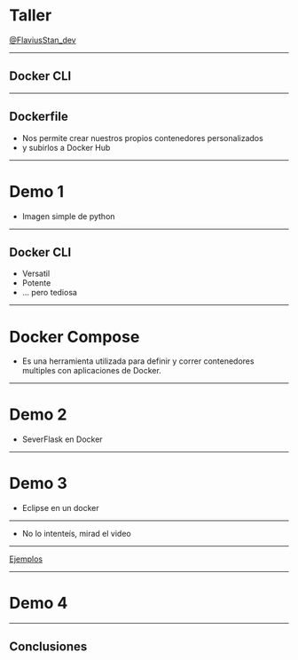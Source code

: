 # Taller

[@FlaviusStan_dev](https://twitter.com/FlaviusStan_Dev)

---

## Docker CLI

---

## Dockerfile

* Nos permite crear nuestros propios contenedores personalizados
* y subirlos a Docker Hub
---
# Demo 1

* Imagen simple de python
---
## Docker CLI

* Versatil
* Potente
* ... pero tediosa

---

# Docker Compose

* Es una herramienta utilizada para definir y correr contenedores multiples con aplicaciones de Docker.
---
# Demo 2

* SeverFlask en Docker

---
# Demo 3

* Eclipse en un docker
---

* No lo intenteís, mirad el video

---

[Ejemplos](https://blog.jessfraz.com/post/docker-containers-on-the-desktop/)

---

# Demo 4

---

## Conclusiones